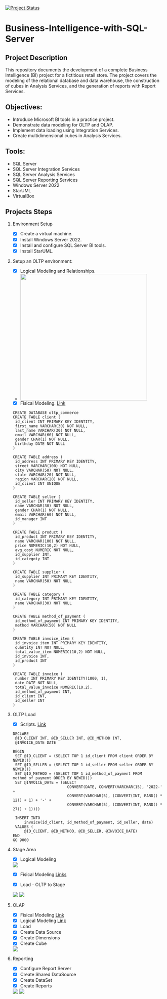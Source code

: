 [![Project Status](https://img.shields.io/badge/project_status-under_development-orange.svg)](https://shields.io)
# Business-Intelligence-with-SQL-Server

## Project Description
This repository documents the development of a complete Business Intelligence (BI) project for a fictitious retail store. The project covers the modeling of the relational database and 
data warehouse, the construction of cubes in Analysis Services, and the generation of reports with Report Services.

## Objectives:
- Introduce Microsoft BI tools in a practice project.
- Demonstrate data modeling for OLTP and OLAP.
- Implement data loading using Integration Services.
- Create multidimensional cubes in Analysis Services.

## Tools:
- SQL Server
- SQL Server Integration Services
- SQL Server Analysis Services
- SQL Server Reporting Services
- Windows Server 2022 
- StarUML
- VirtualBox

## Projects Steps
1. Environment Setup
   - [x] Create a virtual machine.
   - [x] Install Windows Server 2022.
   - [x] Install and configure SQL Server BI tools.
   - [x] Install StarUML.

2. Setup an OLTP environment:
   - [x] Logical Modeling and Relationships.
   - <div><img src="/Modelagam/ERDDiagram.png" width="400"></div>
   - [x] Fisical Modeling. [Link](https://github.com/AdrianoR85/Business-Intelligence-with-SQL-Server/blob/main/Modelagam/Modelagem_OLTP_Fisica.sql)
   ```
   CREATE DATABASE oltp_commerce
   CREATE TABLE client (
   	id_client INT PRIMARY KEY IDENTITY,
   	first_name VARCHAR(30) NOT NULL,
   	last_name VARCHAR(30) NOT NULL,
   	email VARCHAR(60) NOT NULL,
   	gender CHAR(1) NOT NULL,
   	birthday DATE NOT NULL
   )
   
   CREATE TABLE address (
   	id_address INT PRIMARY KEY IDENTITY,
   	street VARCHAR(100) NOT NULL,
   	city VARCHAR(50) NOT NULL,
   	state VARCHAR(20) NOT NULL,
   	region VARCHAR(20) NOT NULL,
   	id_client INT UNIQUE
   )
   
   CREATE TABLE seller (
   	id_seller INT PRIMARY KEY IDENTITY,
   	name VARCHAR(30) NOT NULL,
   	gender CHAR(1) NOT NULL,
   	email VARCHAR(60) NOT NULL,
   	id_manager INT
   )
   
   CREATE TABLE product (
   	id_product INT PRIMARY KEY IDENTITY,
   	name VARCHAR(100) NOT NULL,
   	price NUMERIC(10,2) NOT NULL,
   	avg_cost NUMERIC NOT NULL,
   	id_supplier INT,
   	id_categoty INT
   )
   
   CREATE TABLE supplier (
   	id_supplier INT PRIMARY KEY IDENTITY,
   	name VARCHAR(50) NOT NULL
   )
   
   CREATE TABLE category (
   	id_category INT PRIMARY KEY IDENTITY,
   	name VARCHAR(30) NOT NULL
   )
   
   CREATE TABLE method_of_payment (
   	id_method_of_payment INT PRIMARY KEY IDENTITY,
   	method VARCHAR(50) NOT NULL
   )
   
   CREATE TABLE invoice_item (
   	id_invoice_item INT PRIMARY KEY IDENTITY,
   	quantity INT NOT NULL,
   	total_value_item NUMERIC(10,2) NOT NULL,
   	id_invoice INT,
   	id_product INT
   )
   
   CREATE TABLE invoice (
   	number INT PRIMARY KEY IDENTITY(1000, 1),
   	date DATE NOT NULL,
   	total_value_invoice NUMERIC(10.2),
   	id_method_of_payment INT,
   	id_client INT,
   	id_seller INT
   )
   ```
   
3. OLTP Load
   - [x] Scripts. [Link](https://github.com/AdrianoR85/Business-Intelligence-with-SQL-Server/blob/main/Scripts)
   ```
   DECLARE
	@ID_CLIENT INT, @ID_SELLER INT, @ID_METHOD INT,
	@INVOICE_DATE DATE

   BEGIN
   	SET @ID_CLIENT = (SELECT TOP 1 id_client FROM client ORDER BY NEWID())
   	SET @ID_SELLER = (SELECT TOP 1 id_seller FROM seller ORDER BY NEWID())
   	SET @ID_METHOD = (SELECT TOP 1 id_method_of_payment FROM method_of_payment ORDER BY NEWID())
   	SET @INVOICE_DATE = (SELECT
                           CONVERT(DATE, CONVERT(VARCHAR(15), '2022-' + 
                           CONVERT(VARCHAR(5), (CONVERT(INT, RAND() * 12)) + 1) + '-' +
                           CONVERT(VARCHAR(5), (CONVERT(INT, RAND() * 27)) + 1))))

   	INSERT INTO 
   		invoice(id_client, id_method_of_payment, id_seller, date)
   	VALUES (
   		@ID_CLIENT, @ID_METHOD, @ID_SELLER, @INVOICE_DATE)
   END
   GO 9000
   ```

4. Stage Area
   - [x] Logical Modeling
   <img src="Images/02-STAGE_Picture.PNG">
   
   - [x] Fisical Modeling [Links](https://github.com/AdrianoR85/Business-Intelligence-with-SQL-Server/blob/main/Modelagam/02-STAGE_Fisico.sql)
   
   - [x] Load - OLTP to Stage 
   <img src="Images/Carga Produto.PNG">
   <img src="Images/Data flow da carga produto.PNG">

5. OLAP
   - [x] Fisical Modeling [Link](Images/03-DW_Picture.PNG)
   - [x] Logical Modeling [Link](Modelagam/03-DW_Fisico.sql)
   - [x] Load 
   - [x] Create Data Source
   - [x] Create Dimensions
   - [x] Create Cube
   <img src="Images/Projeto OLAP.PNG">

6. Reporting
   - [x] Configure Report Server
   - [x] Create Shared DataSource
   - [x] Create DataSet
   - [x] Create Reports
   <img src="Images/Reporting Serves.PNG">
   <img src="Images/Relatorio vendas.PNG">
		
